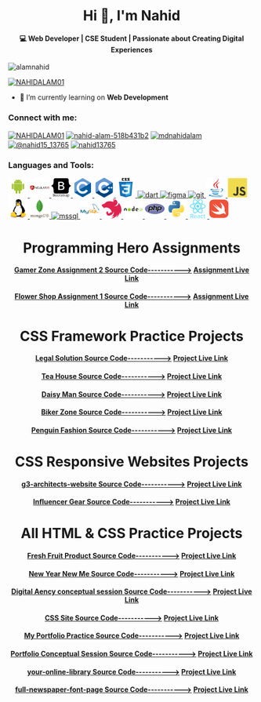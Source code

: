  <img src="https://github.com/alamnahid/portfolio-conceptional-session-practice/assets/138557372/7d886288-1024-411e-8389-507fe9d8c3be" alt="">

<h1 align="center">Hi 👋, I'm Nahid</h1>
<h4 align="center">💻 Web Developer | CSE Student | Passionate about Creating Digital Experiences</h4>

<p align="left"> <img src="https://komarev.com/ghpvc/?username=alamnahid&label=Profile%20views&color=0e75b6&style=flat" alt="alamnahid" /> </p>

<p align="left"> <a href="https://twitter.com/NAHIDALAM01" target="blank"><img src="https://img.shields.io/twitter/follow/NAHIDALAM01?logo=twitter&style=for-the-badge" alt="NAHIDALAM01" /></a> </p>

- 🔭 I’m currently learning on **Web Development**

<h3 align="left">Connect with me:</h3>
<p align="left">
<a href="https://twitter.com/NAHIDALAM01" target="blank"><img align="center" src="https://raw.githubusercontent.com/rahuldkjain/github-profile-readme-generator/master/src/images/icons/Social/twitter.svg" alt="NAHIDALAM01" height="30" width="40" /></a>
<a href="https://linkedin.com/in/nahid-alam-518b431b2" target="blank"><img align="center" src="https://raw.githubusercontent.com/rahuldkjain/github-profile-readme-generator/master/src/images/icons/Social/linked-in-alt.svg" alt="nahid-alam-518b431b2" height="30" width="40" /></a>
<a href="https://kaggle.com/mdnahidalam" target="blank"><img align="center" src="https://raw.githubusercontent.com/rahuldkjain/github-profile-readme-generator/master/src/images/icons/Social/kaggle.svg" alt="mdnahidalam" height="30" width="40" /></a>
<a href="https://www.hackerrank.com/@nahid15_13765" target="blank"><img align="center" src="https://raw.githubusercontent.com/rahuldkjain/github-profile-readme-generator/master/src/images/icons/Social/hackerrank.svg" alt="@nahid15_13765" height="30" width="40" /></a>
<a href="https://codeforces.com/profile/nahid13765" target="blank"><img align="center" src="https://raw.githubusercontent.com/rahuldkjain/github-profile-readme-generator/master/src/images/icons/Social/codeforces.svg" alt="nahid13765" height="30" width="40" /></a>
</p>

<h3 align="left">Languages and Tools:</h3>
<p align="left"> <a href="https://developer.android.com" target="_blank" rel="noreferrer"> <img src="https://raw.githubusercontent.com/devicons/devicon/master/icons/android/android-original-wordmark.svg" alt="android" width="40" height="40"/> </a> <a href="https://angular.io" target="_blank" rel="noreferrer"> <img src="https://raw.githubusercontent.com/devicons/devicon/master/icons/angularjs/angularjs-original-wordmark.svg" alt="angularjs" width="40" height="40"/> </a> <a href="https://getbootstrap.com" target="_blank" rel="noreferrer"> <img src="https://raw.githubusercontent.com/devicons/devicon/master/icons/bootstrap/bootstrap-plain-wordmark.svg" alt="bootstrap" width="40" height="40"/> </a> <a href="https://www.cprogramming.com/" target="_blank" rel="noreferrer"> <img src="https://raw.githubusercontent.com/devicons/devicon/master/icons/c/c-original.svg" alt="c" width="40" height="40"/> </a> <a href="https://www.w3schools.com/cpp/" target="_blank" rel="noreferrer"> <img src="https://raw.githubusercontent.com/devicons/devicon/master/icons/cplusplus/cplusplus-original.svg" alt="cplusplus" width="40" height="40"/> </a> <a href="https://www.w3schools.com/css/" target="_blank" rel="noreferrer"> <img src="https://raw.githubusercontent.com/devicons/devicon/master/icons/css3/css3-original-wordmark.svg" alt="css3" width="40" height="40"/> </a> <a href="https://dart.dev" target="_blank" rel="noreferrer"> <img src="https://www.vectorlogo.zone/logos/dartlang/dartlang-icon.svg" alt="dart" width="40" height="40"/> </a> <a href="https://www.figma.com/" target="_blank" rel="noreferrer"> <img src="https://www.vectorlogo.zone/logos/figma/figma-icon.svg" alt="figma" width="40" height="40"/> </a> <a href="https://git-scm.com/" target="_blank" rel="noreferrer"> <img src="https://www.vectorlogo.zone/logos/git-scm/git-scm-icon.svg" alt="git" width="40" height="40"/> </a> <a href="https://www.java.com" target="_blank" rel="noreferrer"> <img src="https://raw.githubusercontent.com/devicons/devicon/master/icons/java/java-original.svg" alt="java" width="40" height="40"/> </a> <a href="https://developer.mozilla.org/en-US/docs/Web/JavaScript" target="_blank" rel="noreferrer"> <img src="https://raw.githubusercontent.com/devicons/devicon/master/icons/javascript/javascript-original.svg" alt="javascript" width="40" height="40"/> </a> <a href="https://www.linux.org/" target="_blank" rel="noreferrer"> <img src="https://raw.githubusercontent.com/devicons/devicon/master/icons/linux/linux-original.svg" alt="linux" width="40" height="40"/> </a> <a href="https://www.mongodb.com/" target="_blank" rel="noreferrer"> <img src="https://raw.githubusercontent.com/devicons/devicon/master/icons/mongodb/mongodb-original-wordmark.svg" alt="mongodb" width="40" height="40"/> </a> <a href="https://www.microsoft.com/en-us/sql-server" target="_blank" rel="noreferrer"> <img src="https://www.svgrepo.com/show/303229/microsoft-sql-server-logo.svg" alt="mssql" width="40" height="40"/> </a> <a href="https://www.mysql.com/" target="_blank" rel="noreferrer"> <img src="https://raw.githubusercontent.com/devicons/devicon/master/icons/mysql/mysql-original-wordmark.svg" alt="mysql" width="40" height="40"/> </a> <a href="https://nestjs.com/" target="_blank" rel="noreferrer"> <img src="https://raw.githubusercontent.com/devicons/devicon/master/icons/nestjs/nestjs-plain.svg" alt="nestjs" width="40" height="40"/> </a> <a href="https://nodejs.org" target="_blank" rel="noreferrer"> <img src="https://raw.githubusercontent.com/devicons/devicon/master/icons/nodejs/nodejs-original-wordmark.svg" alt="nodejs" width="40" height="40"/> </a> <a href="https://www.php.net" target="_blank" rel="noreferrer"> <img src="https://raw.githubusercontent.com/devicons/devicon/master/icons/php/php-original.svg" alt="php" width="40" height="40"/> </a> <a href="https://www.python.org" target="_blank" rel="noreferrer"> <img src="https://raw.githubusercontent.com/devicons/devicon/master/icons/python/python-original.svg" alt="python" width="40" height="40"/> </a> <a href="https://reactjs.org/" target="_blank" rel="noreferrer"> <img src="https://raw.githubusercontent.com/devicons/devicon/master/icons/react/react-original-wordmark.svg" alt="react" width="40" height="40"/> </a> <a href="https://developer.apple.com/swift/" target="_blank" rel="noreferrer"> <img src="https://raw.githubusercontent.com/devicons/devicon/master/icons/swift/swift-original.svg" alt="swift" width="40" height="40"/> </a> </p>


<h1 align="center">Programming Hero Assignments</h1>
<h4 align="center"><a href="https://github.com/alamnahid/gamer-zone-assignment2">Gamer Zone Assignment 2 Source Code-----------></a>
        <a href="https://alamnahid.github.io/gamer-zone-assignment2/">Assignment Live Link</a></h4>
        <h4 align="center"><a href="https://github.com/alamnahid/Flower-shop-assignment">Flower Shop Assignment 1 Source Code-----------></a>
            <a href="https://alamnahid.github.io/Flower-shop-assignment/">Assignment Live Link</a></h4>

<h1 align="center">CSS Framework Practice Projects</h1>
<h4 align="center"><a href="https://github.com/alamnahid/legal-solution-landing-page">Legal Solution Source Code-----------></a>
        <a href="https://alamnahid.github.io/legal-solution-landing-page/">Project Live Link</a></h4>
        <h4 align="center"><a href="https://github.com/alamnahid/tea-house-landing-page-tailwind-daisy">Tea House Source Code-----------></a>
        <a href="https://alamnahid.github.io/tea-house-landing-page-tailwind-daisy/">Project Live Link</a></h4>
        <h4 align="center"><a href="https://github.com/alamnahid/daisy-man-practice-daisy">Daisy Man Source Code-----------></a>
        <a href="https://alamnahid.github.io/daisy-man-practice-daisy/">Project Live Link</a></h4>
        <h4 align="center"><a href="https://github.com/alamnahid/biker-zone-landing-page-design">Biker Zone Source Code-----------></a>
        <a href="https://alamnahid.github.io/biker-zone-landing-page-design/#slide1">Project Live Link</a></h4>
         <h4 align="center"><a href="https://github.com/alamnahid/penguin-fashion-landing-page-main">Penguin Fashion Source Code-----------></a>
        <a href="https://alamnahid.github.io/penguin-fashion-landing-page-main/">Project Live Link</a></h4>
        
<h1 align="center">CSS Responsive Websites Projects</h1>
        <h4 align="center"><a href="https://github.com/alamnahid/g3-architects-website">g3-architects-website Source Code-----------></a>
        <a href="https://alamnahid.github.io/g3-architects-website/">Project Live Link</a></h4>
        <h4 align="center"><a href="https://github.com/alamnahid/Influencer-gear-task">Influencer Gear Source Code-----------></a>
            <a href="https://alamnahid.github.io/Influencer-gear-task/">Project Live Link</a></h4>


<h1 align="center">All HTML & CSS Practice Projects</h1>
<h4 align="center"><a href="https://github.com/alamnahid/fresh-fruit-product-landing-page-design">Fresh Fruit Product Source Code-----------></a>
        <a href="https://alamnahid.github.io/fresh-fruit-product-landing-page-design/">Project Live Link</a></h4>
        <h4 align="center"><a href="https://github.com/alamnahid/new-year-new-me-frontend-design">New Year New Me Source Code-----------></a>
        <a href="https://alamnahid.github.io/new-year-new-me-frontend-design/">Project Live Link</a></h4>
        <h4 align="center"><a href="https://github.com/alamnahid/digital-agency-design-conceptual-session">Digital Aency conceptual session Source Code-----------></a>
        <a href="https://alamnahid.github.io/digital-agency-design-conceptual-session/">Project Live Link</a></h4>
        <h4 align="center"><a href="https://github.com/alamnahid/css-my-site">CSS Site Source Code-----------></a>
        <a href="https://alamnahid.github.io/css-my-site/">Project Live Link</a></h4>
        <h4 align="center"><a href="https://github.com/alamnahid/portfolio">My Portfolio Practice Source Code-----------></a>
        <a href="https://alamnahid.github.io/portfolio/">Project Live Link</a></h4>
        <h4 align="center"><a href="https://github.com/alamnahid/portfolio-conceptional-session-practice">Portfolio Conceptual Session Source Code-----------></a>
        <a href="https://alamnahid.github.io/portfolio-conceptional-session-practice/">Project Live Link</a></h4>
        <h4 align="center"><a href="https://github.com/alamnahid/your-online-library-frontend">your-online-library Source Code-----------></a>
        <a href="https://alamnahid.github.io/your-online-library-frontend/">Project Live Link</a></h4>
        <h4 align="center"><a href="https://github.com/alamnahid/full-newspaper-font-page">full-newspaper-font-page Source Code-----------></a>
        <a href="https://alamnahid.github.io/full-newspaper-font-page/">Project Live Link</a></h4>
     

